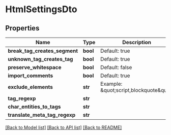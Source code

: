 # HtmlSettingsDto

## Properties
Name | Type | Description | Notes
------------ | ------------- | ------------- | -------------
**break_tag_creates_segment** | **bool** | Default: true | [optional] 
**unknown_tag_creates_tag** | **bool** | Default: true | [optional] 
**preserve_whitespace** | **bool** | Default: false | [optional] 
**import_comments** | **bool** | Default: true | [optional] 
**exclude_elements** | **str** | Example: \&quot;script,blockquote\&quot; | [optional] 
**tag_regexp** | **str** |  | [optional] 
**char_entities_to_tags** | **str** |  | [optional] 
**translate_meta_tag_regexp** | **str** |  | [optional] 

[[Back to Model list]](../README.md#documentation-for-models) [[Back to API list]](../README.md#documentation-for-api-endpoints) [[Back to README]](../README.md)



